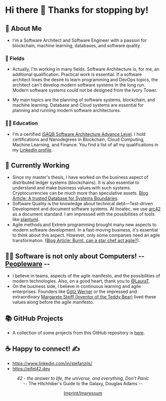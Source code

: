 # Hi there 👋 Thanks for stopping by!

##  🔭  About Me
- I'm a Software Architect and Software Engineer with a passion for blockchain, machine learning, databases, and software quality.

### 🌱 Fields

- Actually, I'm working in many fields. Software Architecture is, for me, an additional qualification. Practical work is essential. If a software architect loses the desire to learn programming and DevOps topics, the architect can't develop modern software systems in the long run. Modern software systems could not be designed from the Ivory Tower.

- My main topics are the planning of software systems, blockchain, and machine learning. Database and Cloud systems are essential for planning and running modern software architectures.

### 👨‍🎓 Education

- I'm a certified [iSAQB Software Architecture Advance Level](https://www.isaqb.org/certifications/cpsa-certifications/cpsa-advanced-level/). I hold certifications and Nanodegrees in Blockchain, Cloud Computing, Machine Learning, and Finance. You find a list of all my qualifications in my [LinkedIn profile](https://www.linkedin.com/in/stefanzils/).

## 👷 Currently Working
- Since my master's thesis, I have worked on the business aspect of distributed ledger systems (blockchains). It is also essential to understand and make business values with such systems. Cryptocurrencies can be much more than speculative assets. [Blog Article: A trusted Database for Systems Boundaries](https://zils-kaisersesch.de/post/2020-01-15-blockchain-a-trusted-database).
- Software Quality is the knowledge about technical debt—Test-driven Development and document software systems. At Inoatec, we use [arc42](https://arc42.org/) as a document standard. I am impressed with the possibilities of tools like [plantuml](https://plantuml.com/en/).
- Agile methods and Extrem programming brought many new aspects to modern software development. In a fast-moving business, it's essential to think about this aspect. However, only some companies need an agile transformation. ([Blog Article: Burnt, can a star chef act agile?](https://zils-kaisersesch.de/post/2021-10-17-burnt/)).

## 🚵‍♂️ Software is not only about Computers! -- [Peopleware](https://en.wikipedia.org/wiki/Peopleware) --
- I believe in teams, aspects of the agile manifesto, and the possibilities of modern technologies. Also, on a good heart, thank you to [@LauraT](https://github.com/ltruncel).
- On the business side, I believe in continuous learning and agile enterprises. Founders like [Götz Werner](https://en.wikipedia.org/wiki/G%C3%B6tz_Werner) or the impressed and extraordinary [Margarete Steiff (Inventor of the Teddy Bear)](https://en.wikipedia.org/wiki/Margarete_Steiff) lived these values along before the agile manifesto.

## 📚 GitHub Projects

- A collection of some projects from this GitHub repository is [here](content.md).

## ☕ Happy to connect! ✍️ 
  - https://www.linkedin.com/in/stefanzils/
  - https://eifel42.dev

<p align="center">
 <i>42 - the answer to life, the universe, and everything, Don't Panic</i><br>
 -- The Hitchhiker's Guide to the Galaxy, Douglas Adams --
</p>

<p align="center">
  <a href="https://zils-kaisersesch.de/page/compliance/imprint/">Imprint/Impressum</a>
</p>
